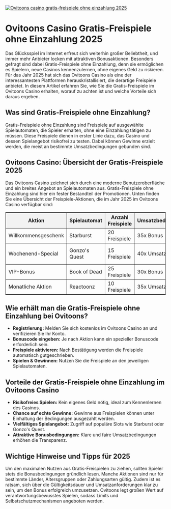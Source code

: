 [![Ovitoons casino gratis-freispiele ohne einzahlung 2025](https://123-caf.pages.dev/gitsignup.png)](https://vrmoo.ru/Bt82HjjY)

<h1>Ovitoons Casino Gratis-Freispiele ohne Einzahlung 2025</h1> <p>Das Glücksspiel im Internet erfreut sich weiterhin großer Beliebtheit, und immer mehr Anbieter locken mit attraktiven Bonusaktionen. Besonders gefragt sind dabei Gratis-Freispiele ohne Einzahlung, denn sie ermöglichen es Spielern, neue Casinos kennenzulernen, ohne eigenes Geld zu riskieren. Für das Jahr 2025 hat sich das Ovitoons Casino als eine der interessantesten Plattformen herauskristallisiert, die derartige Freispiele anbietet. In diesem Artikel erfahren Sie, wie Sie die Gratis-Freispiele im Ovitoons Casino erhalten, worauf zu achten ist und welche Vorteile sich daraus ergeben.</p>  <h2>Was sind Gratis-Freispiele ohne Einzahlung?</h2> <p>Gratis-Freispiele ohne Einzahlung sind Freispiele auf ausgewählte Spielautomaten, die Spieler erhalten, ohne eine Einzahlung tätigen zu müssen. Diese Freispiele dienen in erster Linie dazu, das Casino und dessen Spielangebot risikofrei zu testen. Dabei können Gewinne erzielt werden, die meist an bestimmte Umsatzbedingungen gebunden sind.</p>  <h2>Ovitoons Casino: Übersicht der Gratis-Freispiele 2025</h2> <p>Das Ovitoons Casino zeichnet sich durch eine moderne Benutzeroberfläche und ein breites Angebot an Spielautomaten aus. Gratis-Freispiele ohne Einzahlung sind hier ein fester Bestandteil der Promotionen. Unten finden Sie eine Übersicht der Freispiele-Aktionen, die im Jahr 2025 im Ovitoons Casino verfügbar sind:</p>  <table border="1" cellpadding="8" cellspacing="0" style="border-collapse: collapse; width: 100%;">   <thead>     <tr style="background-color: #f2f2f2;">       <th>Aktion</th>       <th>Spielautomat</th>       <th>Anzahl Freispiele</th>       <th>Umsatzbedingungen</th>       <th>Gültigkeit</th>     </tr>   </thead>   <tbody>     <tr>       <td>Willkommensgeschenk</td>       <td>Starburst</td>       <td>20 Freispiele</td>       <td>35x Bonus</td>       <td>7 Tage nach Registrierung</td>     </tr>     <tr>       <td>Wochenend-Special</td>       <td>Gonzo's Quest</td>       <td>15 Freispiele</td>       <td>40x Umsatz</td>       <td>Jedes Wochenende im Mai 2025</td>     </tr>     <tr>       <td>VIP-Bonus</td>       <td>Book of Dead</td>       <td>25 Freispiele</td>       <td>30x Bonus</td>       <td>Exklusiv für VIP-Spieler</td>     </tr>     <tr>       <td>Monatliche Aktion</td>       <td>Reactoonz</td>       <td>10 Freispiele</td>       <td>35x Umsatz</td>       <td>Gültig bis 31.12.2025</td>     </tr>   </tbody> </table>  <h2>Wie erhält man die Gratis-Freispiele ohne Einzahlung bei Ovitoons?</h2> <ul>   <li><strong>Registrierung:</strong> Melden Sie sich kostenlos im Ovitoons Casino an und verifizieren Sie Ihr Konto.</li>   <li><strong>Bonuscode eingeben:</strong> Je nach Aktion kann ein spezieller Bonuscode erforderlich sein.</li>   <li><strong>Freispiele aktivieren:</strong> Nach Bestätigung werden die Freispiele automatisch gutgeschrieben.</li>   <li><strong>Spielen & Gewinnen:</strong> Nutzen Sie die Freispiele an den jeweiligen Spielautomaten.</li> </ul>  <h2>Vorteile der Gratis-Freispiele ohne Einzahlung im Ovitoons Casino</h2> <ul>   <li><strong>Risikofreies Spielen:</strong> Kein eigenes Geld nötig, ideal zum Kennenlernen des Casinos.</li>   <li><strong>Chance auf echte Gewinne:</strong> Gewinne aus Freispielen können unter Einhaltung der Bedingungen ausgezahlt werden.</li>   <li><strong>Vielfältiges Spielangebot:</strong> Zugriff auf populäre Slots wie Starburst oder Gonzo's Quest.</li>   <li><strong>Attraktive Bonusbedingungen:</strong> Klare und faire Umsatzbedingungen erhöhen die Transparenz.</li> </ul>  <h2>Wichtige Hinweise und Tipps für 2025</h2> <p>Um den maximalen Nutzen aus Gratis-Freispielen zu ziehen, sollten Spieler stets die Bonusbedingungen gründlich lesen. Manche Aktionen sind nur für bestimmte Länder, Altersgruppen oder Zahlungsarten gültig. Zudem ist es ratsam, sich über die Gültigkeitsdauer und Umsatzanforderungen klar zu sein, um den Bonus erfolgreich umzusetzen. Ovitoons legt großen Wert auf verantwortungsbewusstes Spielen, sodass Limits und Selbstschutzmechanismen angeboten werden.</p>